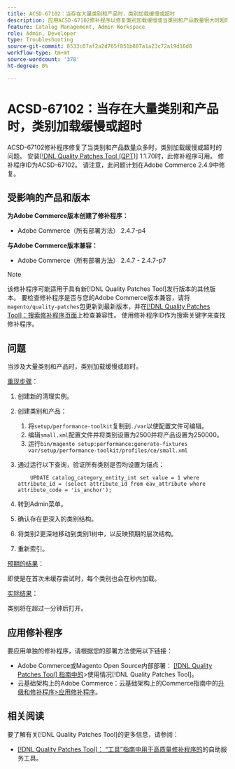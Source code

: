 ```yaml
---
title: ACSD-67102：当存在大量类别和产品时，类别加载缓慢或超时
description: 应用ACSD-67102修补程序以修复类别加载缓慢或当类别和产品数量很大时超时的Adobe Commerce问题。
feature: Catalog Management, Admin Workspace
role: Admin, Developer
type: Troubleshooting
source-git-commit: 8533c07af2a2d765f851b887a1a23c72a19d16d8
workflow-type: tm+mt
source-wordcount: '378'
ht-degree: 0%

---
```



# ACSD-67102：当存在大量类别和产品时，类别加载缓慢或超时

ACSD-67102修补程序修复了当类别和产品数量众多时，类别加载缓慢或超时的问题。 安装[[!DNL Quality Patches Tool (QPT)]](/help/tools/quality-patches-tool/quality-patches-tool-to-self-serve-quality-patches.md) 1.1.70时，此修补程序可用。 修补程序ID为ACSD-67102。 请注意，此问题计划在Adobe Commerce 2.4.9中修复。

## 受影响的产品和版本

**为Adobe Commerce版本创建了修补程序：**

* Adobe Commerce（所有部署方法） 2.4.7-p4

**与Adobe Commerce版本兼容：**

* Adobe Commerce（所有部署方法） 2.4.7 - 2.4.7-p7

>[!NOTE]
>
>该修补程序可能适用于具有新[!DNL Quality Patches Tool]发行版本的其他版本。 要检查修补程序是否与您的Adobe Commerce版本兼容，请将`magento/quality-patches`包更新到最新版本，并在[[!DNL Quality Patches Tool]：搜索修补程序页面](https://experienceleague.adobe.com/tools/commerce-quality-patches/index.html)上检查兼容性。 使用修补程序ID作为搜索关键字来查找修补程序。

## 问题

当涉及大量类别和产品时，类别加载缓慢或超时。

<u>重现步骤</u>：

1. 创建新的清理实例。
1. 创建类别和产品：
   1. 将`setup/performance-toolkit`复制到`./var`以使配置文件可编辑。
   1. 编辑`small.xml`配置文件并将类别设置为2500并将产品设置为250000。
   1. 运行`bin/magento setup:performance:generate-fixtures var/setup/performance-toolkit/profiles/ce/small.xml`
1. 通过运行以下查询，验证所有类别是否均设置为锚点：

   ```
       UPDATE catalog_category_entity_int set value = 1 where attribute_id = (select attribute_id from eav_attribute where attribute_code = 'is_anchor'); 
   ```

1. 转到Admin菜单。
1. 确认存在更深入的类别结构。
1. 将类别2更深地移动到类别1树中，以反映预期的层次结构。
1. 重新索引。

<u>预期的结果</u>：

即使是在首次未缓存尝试时，每个类别也会在秒内加载。

<u>实际结果</u>：

类别将在超过一分钟后打开。

## 应用修补程序

要应用单独的修补程序，请根据您的部署方法使用以下链接：

* Adobe Commerce或Magento Open Source内部部署： [[!DNL Quality Patches Tool] 指南中的](/help/tools/quality-patches-tool/usage.md)>使用情况[!DNL Quality Patches Tool]。
* 云基础架构上的Adobe Commerce：云基础架构上的Commerce指南中的[升级和修补程序>应用修补程序](https://experienceleague.adobe.com/docs/commerce-cloud-service/user-guide/develop/upgrade/apply-patches.html)。

## 相关阅读

要了解有关[!DNL Quality Patches Tool]的更多信息，请参阅：

* [[!DNL Quality Patches Tool]： “工具”指南中用于高质量修补程序的](/help/tools/quality-patches-tool/quality-patches-tool-to-self-serve-quality-patches.md)的自助服务工具。
